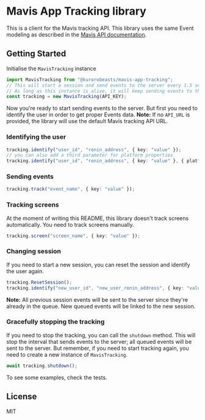 # Mavis App Tracking library
This is a client for the Mavis tracking API. This library uses the same Event modeling as described in the [Mavis API documentation](https://docs.skymavis.com/mavis/app-tracking/guides/tracking-api#events). 
## Getting Started

Initialise the `MavisTracking` instance
```typescript
import MavisTracking from "@kurorobeasts/mavis-app-tracking";
// This will start a session and send events to the server every 1.5 seconds
// As long as this instance is alive, it will keep sending events to the server unless explicitely stopped.
const tracking = new MavisTracking(API_KEY);
```
Now you're ready to start sending events to the server. But first you need to identify the user in order to get proper Events data.
**Note:** If no `API_URL` is provided, the library will use the default Mavis tracking API URL.
### Identifying the user
```typescript
tracking.identify("user_id", "ronin_address", { key: "value" });
// you can also add a third parameter for platform properties
tracking.identify("user_id", "ronin_address", { key: "value" }, { platform_name: "web" });
````

### Sending events

```typescript
tracking.track("event_name", { key: "value" });
```
### Tracking screens
At the moment of writing this README, this library doesn't track screens automatically. You need to track screens manually.
```typescript
tracking.screen("screen_name", { key: "value" });
```
### Changing session
If you need to start a new session, you can reset the session and identify the user again.
```typescript
tracking.ResetSession();
tracking.identify("new_user_id", "new_user_ronin_address", { key: "value"});
```
**Note:** All previous session events will be sent to the server since they're already in the queue. New queued events will be linked to the new session.
### Gracefully stopping the tracking
If you need to stop the tracking, you can call the `shutdown` method. This will stop the interval that sends events to the server; all queued events will be sent to the server.
But remember, if you need to start tracking again, you need to create a new instance of `MavisTracking`.
```typescript
await tracking.shutdown();
```
To see some examples, check the tests.
## License

MIT
